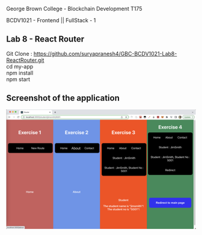 George Brown College - Blockchain Development T175

BCDV1021 - Frontend || FullStack - 1

## Lab 8 - React Router


  Git Clone : https://github.com/suryapranesh4/GBC-BCDV1021-Lab8-ReactRouter.git <br />
  cd my-app <br />
  npm install <br />
  npm start

## Screenshot of the application


![Router Application](react_router.png "Router Application")
